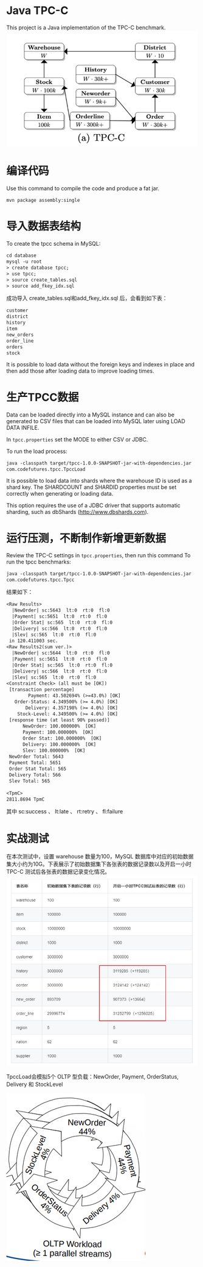 # Java TPC-C


This project is a Java implementation of the TPC-C benchmark.
![img.png](img.png)

# 编译代码


Use this command to compile the code and produce a fat jar.

```
mvn package assembly:single
```

# 导入数据表结构

To create the tpcc schema in MySQL:

```
cd database
mysql -u root
> create database tpcc;
> use tpcc;
> source create_tables.sql
> source add_fkey_idx.sql
```
成功导入 create_tables.sql和add_fkey_idx.sql 后，会看到如下表：
```
customer
district
history
item
new_orders
order_line
orders
stock
```
It is possible to load data without the foreign keys and indexes in place and then add those
after loading data to improve loading times.

# 生产TPCC数据

Data can be loaded directly into a MySQL instance and can also be generated to CSV files that
can be loaded into MySQL later using LOAD DATA INFILE.

In `tpcc.properties` set the MODE to either CSV or JDBC.

To run the load process:

```
java -classpath target/tpcc-1.0.0-SNAPSHOT-jar-with-dependencies.jar com.codefutures.tpcc.TpccLoad
```

It is possible to load data into shards where the warehouse ID is used as a shard key. The
SHARDCOUNT and SHARDID properties must be set correctly when generating or loading data.

This option requires the use of a JDBC driver that supports automatic sharding, such as
dbShards (http://www.dbshards.com).

# 运行压测，不断制作新增更新数据

Review the TPC-C settings in `tpcc.properties`, then run this command To run the tpcc benchmarks:

```
java -classpath target/tpcc-1.0.0-SNAPSHOT-jar-with-dependencies.jar com.codefutures.tpcc.Tpcc
```

结果如下：
```
<Raw Results>
  |NewOrder| sc:5643  lt:0  rt:0  fl:0 
  |Payment| sc:5651  lt:0  rt:0  fl:0 
  |Order Stat| sc:565  lt:0  rt:0  fl:0 
  |Delivery| sc:566  lt:0  rt:0  fl:0 
  |Slev| sc:565  lt:0  rt:0  fl:0 
 in 120.411003 sec.
<Raw Results2(sum ver.)>
  |NewOrder| sc:5644  lt:0  rt:0  fl:0 
  |Payment| sc:5651  lt:0  rt:0  fl:0 
  |Order Stat| sc:565  lt:0  rt:0  fl:0 
  |Delivery| sc:566  lt:0  rt:0  fl:0 
  |Slev| sc:565  lt:0  rt:0  fl:0 
<Constraint Check> (all must be [OK])
 [transaction percentage]
        Payment: 43.502694% (>=43.0%) [OK]
   Order-Status: 4.349500% (>= 4.0%) [OK]
       Delivery: 4.357198% (>= 4.0%) [OK]
    Stock-Level: 4.349500% (>= 4.0%) [OK]
 [response time (at least 90% passed)]
      NewOrder: 100.000000%  [OK]
      Payment: 100.000000%  [OK]
      Order Stat: 100.000000%  [OK]
      Delivery: 100.000000%  [OK]
      Slev: 100.000000%  [OK]
 NewOrder Total: 5643
 Payment Total: 5651
 Order Stat Total: 565
 Delivery Total: 566
 Slev Total: 565

<TpmC>
2811.8694 TpmC

```
其中  sc:success 、  lt:late 、 rt:retry 、 fl:failure

# 实战测试
在本次测试中，设置 warehouse 数量为100，MySQL 数据库中对应的初始数据集大小约为10G。下表展示了初始数据集下各张表的数据记录数以及开启一小时 TPC-C 测试后各张表的数据记录变化情况。
![img_3.png](img_3.png)

TpccLoad会模拟5个 OLTP 型负载：NewOrder, Payment, OrderStatus, Delivery 和 StockLevel

![img_2.png](img_2.png)